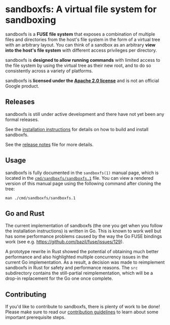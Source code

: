 # sandboxfs: A virtual file system for sandboxing

sandboxfs is a **FUSE file system** that exposes a combination of multiple
files and directories from the host's file system in the form of a virtual
tree with an arbitrary layout.  You can think of a sandbox as an arbitrary
**view into the host's file system** with different access privileges per
directory.

sandboxfs is **designed to allow running commands** with limited access to
the file system by using the virtual tree as their new root, and to do so
consistently across a variety of platforms.

sandboxfs is **licensed under the [Apache 2.0 license](LICENSE)** and is
not an official Google product.

## Releases

sandboxfs is still under active development and there have not yet been any
formal releases.

See the [installation instructions](INSTALL.md) for details on how to build
and install sandboxfs.

See the [release notes](NEWS.md) file for more details.

## Usage

sandboxfs is fully documented in the `sandboxfs(1)` manual page, which is
located in the [`cmd/sandboxfs/sandboxfs.1`](cmd/sandboxfs/sandboxfs.1)
file.  You can view a rendered version of this manual page using the
following command after cloning the tree:

    man ./cmd/sandboxfs/sandboxfs.1

## Go and Rust

The current implementation of sandboxfs (the one you get when you follow
the installation instructions) is written in Go.  This is known to work
well but has some performance problems caused by the way the Go FUSE
bindings work (see e.g. https://github.com/bazil/fuse/issues/129).

A prototype rewrite in Rust showed the potential of obtaining much better
performance and also highlighted multiple concurrency issues in the
current Go implementation.  As a result, a decision was made to reimplement
sandboxfs in Rust for safety and performance reasons.  The `src`
subdirectory contains the still-partial reimplementation, which will be a
drop-in replacement for the Go one once complete.

## Contributing

If you'd like to contribute to sandboxfs, there is plenty of work to be
done!  Please make sure to read our [contribution guidelines](CONTRIBUTING.md)
to learn about some important prerequisite steps.
